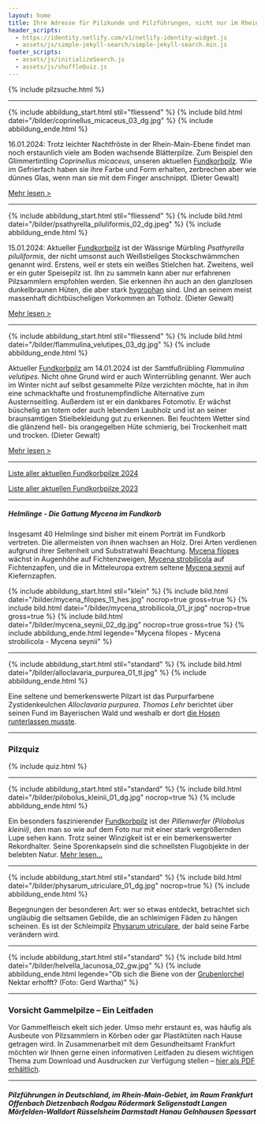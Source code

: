 ```yaml
---
layout: home
title: Ihre Adresse für Pilzkunde und Pilzführungen, nicht nur im Rhein-Main-Gebiet
header_scripts:
  - https://identity.netlify.com/v1/netlify-identity-widget.js
  - assets/js/simple-jekyll-search/simple-jekyll-search.min.js
footer_scripts:
  - assets/js/initializeSearch.js
  - assets/js/shuffleQuiz.js
---
```

{% include pilzsuche.html %}

- - -

{% include abbildung_start.html stil="fliessend" %}
{% include bild.html datei="/bilder/coprinellus_micaceus_03_dg.jpg" %}
{% include abbildung_ende.html %}

16.01.2024: Trotz leichter Nachtfröste in der Rhein-Main-Ebene findet man noch erstaunlich viele am Boden wachsende Blätterpilze. Zum Beispiel den Glimmertintling *Coprinellus micaceus*, unseren aktuellen [Fundkorbpilz](AA "Glossar-"). Wie im Gefrierfach haben sie ihre Farbe und Form erhalten, zerbrechen aber wie dünnes Glas, wenn man sie mit dem Finger anschnippt. (Dieter Gewalt)

[Mehr lesen >](/pilze/coprinellus-micaceus-glimmertintling)

<div style="clear:  both"></div>

- - -

{% include abbildung_start.html stil="fliessend" %}
{% include bild.html datei="/bilder/psathyrella_piluliformis_02_dg.jpeg" %}
{% include abbildung_ende.html %}

15.01.2024: Aktueller [Fundkorbpilz](AA "Glossar-") ist der Wässrige Mürbling *Psathyrella piluliformis*, der nicht umsonst auch Weißstieliges Stockschwämmchen genannt wird. Erstens, weil er stets ein weißes Stielchen hat. Zweitens, weil er ein guter Speisepilz ist. Ihn zu sammeln kann aber nur erfahrenen Pilzsammlern empfohlen werden. Sie erkennen ihn auch an den glanzlosen dunkelbraunen Hüten, die aber stark [hygrophan](hygrophan "Glossar") sind. Und an seinem meist massenhaft dichtbüscheligen Vorkommen an Totholz. (Dieter Gewalt)

[Mehr lesen >](/pilze/psathyrella-piluliformis-wässriger-mürbling)

<div style="clear:  both"></div>

- - -

{% include abbildung_start.html stil="fliessend" %}
{% include bild.html datei="/bilder/flammulina_velutipes_03_dg.jpg" %}
{% include abbildung_ende.html %}

Aktueller [Fundkorbpilz](AA "Glossar-") am 14.01.2024 ist der Samtfußrübling *Flammulina velutipes*. Nicht ohne Grund wird er auch Winterrübling genannt. Wer auch im Winter nicht auf selbst gesammelte Pilze verzichten möchte, hat in ihm eine schmackhafte und frostunempfindliche Alternative zum Austernseitling. Außerdem ist er ein dankbares Fotomotiv. Er wächst büschelig an totem oder auch lebendem Laubholz und ist an seiner braunsamtigen Stielbekleidung gut zu erkennen. Bei feuchtem Wetter sind die glänzend hell- bis orangegelben Hüte schmierig, bei Trockenheit matt und trocken. (Dieter Gewalt)

[Mehr lesen >](/pilze/flammulina-velutipes-samtfußrübling)

<div style="clear:  both"></div>

- - -

[Liste aller aktuellen Fundkorbpilze 2024](/artikel/liste-aller-aktuellen-fundkorbpilze-2024.html)

[Liste aller aktuellen Fundkorbpilze 2023](/artikel/liste-aller-aktuellen-fundkorbpilze-2023.html)

- - -

##### Helmlinge - Die Gattung *Mycena* im Fundkorb

Insgesamt 40 Helmlinge sind bisher mit einem Porträt im Fundkorb vertreten. Die allermeisten von ihnen wachsen an Holz. Drei Arten verdienen aufgrund ihrer Seltenheit und Substratwahl Beachtung. [Mycena filopes](/pilze/mycena-filopes-zerbrechlicher-fadenhelmling) wächst in Augenhöhe auf Fichtenzweigen, [Mycena strobilicola](/pilze/mycena-strobilicola-fichtenzapfenhelmling) auf Fichtenzapfen, und die in Mitteleuropa extrem seltene [Mycena seynii](/pilze/mycena-seynii-mediterraner-kiefernzapfenhelmling) auf Kiefernzapfen.

{% include abbildung_start.html stil="klein" %}
{% include bild.html datei="/bilder/mycena_filopes_11_hes.jpg" nocrop=true gross=true %}
{% include bild.html datei="/bilder/mycena_strobilicola_01_jr.jpg" nocrop=true gross=true %}
{% include bild.html datei="/bilder/mycena_seynii_02_dg.jpg" nocrop=true gross=true %}
{% include abbildung_ende.html legende="Mycena filopes - Mycena strobilicola - Mycena seynii" %}

- - -

{% include abbildung_start.html stil="standard" %}
{% include bild.html datei="/bilder/alloclavaria_purpurea_01_tl.jpg" %}
{% include abbildung_ende.html %}

Eine seltene und bemerkenswerte Pilzart ist das Purpurfarbene Zystidenkeulchen *Alloclavaria purpurea*. *Thomas Lehr* berichtet über seinen Fund im Bayerischen Wald und weshalb er dort [die Hosen runterlassen musste](/pilze/alloclavaria-purpurea-purpurfarbenes-zystidenkeulchen).

- - -

### Pilzquiz

{% include quiz.html %}

- - -

{% include abbildung_start.html stil="standard" %}
{% include bild.html datei="/bilder/pilobolus_kleinii_01_dg.jpg" nocrop=true %}
{% include abbildung_ende.html %}

Ein besonders faszinierender [Fundkorbpilz](AA "Glossar-") ist der *Pillenwerfer (Pilobolus kleinii)*, den man so wie auf dem Foto nur mit einer stark vergrößernden Lupe sehen kann. Trotz seiner Winzigkeit ist er ein bemerkenswerter Rekordhalter. Seine Sporenkapseln sind die schnellsten Flugobjekte in der belebten Natur. [Mehr lesen...](/pilze/pilobolus-kleinii-pillenwerfer)

- - -

{% include abbildung_start.html stil="standard" %}
{% include bild.html datei="/bilder/physarum_utriculare_01_dg.jpg" nocrop=true %}
{% include abbildung_ende.html %}

Begegnungen der besonderen Art: wer so etwas entdeckt, betrachtet sich ungläubig die seltsamen Gebilde, die an schleimigen Fäden zu hängen scheinen. Es ist der Schleimpilz [Physarum utriculare](/pilze/physarum-utriculare-fadenfruchtschleimpilz), der bald seine Farbe verändern wird.

- - -

{% include abbildung_start.html stil="standard" %}
{% include bild.html datei="/bilder/helvella_lacunosa_02_gw.jpg" %}
{% include abbildung_ende.html legende="Ob sich die Biene von der <a href='/pilze/helvella-lacunosa-grubenlorchel'>Grubenlorchel</a> Nektar erhofft?  (Foto: Gerd Wartha)" %}

- - -

### Vorsicht Gammelpilze – Ein Leitfaden

Vor Gammelfleisch ekelt sich jeder. Umso mehr erstaunt es, was häufig als Ausbeute von Pilzsammlern in Körben oder gar Plastiktüten nach Hause getragen wird. In Zusammenarbeit mit dem Gesundheitsamt Frankfurt möchten wir Ihnen gerne einen informativen Leitfaden zu diesem wichtigen Thema zum Download und Ausdrucken zur Verfügung stellen – [hier als PDF erhältlich](/assets/docs/Fundkorb.de-Gammelpilze.pdf).

- - -

##### Pilzführungen in Deutschland, im Rhein-Main-Gebiet, im Raum Frankfurt Offenbach Dietzenbach Rodgau Rödermark Seligenstadt Langen Mörfelden-Walldort Rüsselsheim Darmstadt Hanau Gelnhausen Spessart